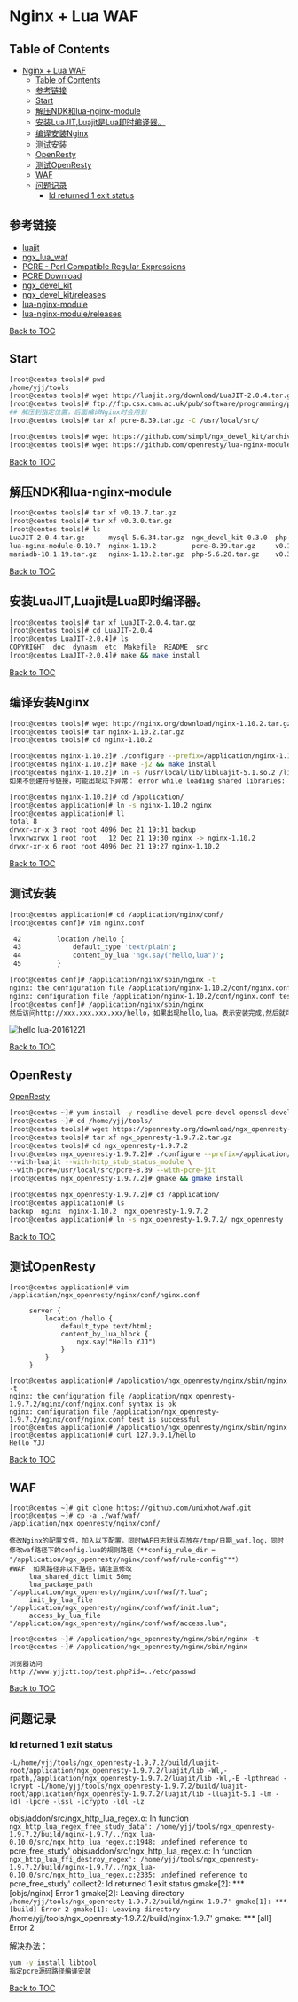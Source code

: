 # Nginx + Lua WAF

## Table of Contents

<!-- TOC -->

- [Nginx + Lua WAF](#nginx--lua-waf)
    - [Table of Contents](#table-of-contents)
    - [参考链接](#%E5%8F%82%E8%80%83%E9%93%BE%E6%8E%A5)
    - [Start](#start)
    - [解压NDK和lua-nginx-module](#%E8%A7%A3%E5%8E%8Bndk%E5%92%8Clua-nginx-module)
    - [安装LuaJIT,Luajit是Lua即时编译器。](#%E5%AE%89%E8%A3%85luajitluajit%E6%98%AFlua%E5%8D%B3%E6%97%B6%E7%BC%96%E8%AF%91%E5%99%A8)
    - [编译安装Nginx](#%E7%BC%96%E8%AF%91%E5%AE%89%E8%A3%85nginx)
    - [测试安装](#%E6%B5%8B%E8%AF%95%E5%AE%89%E8%A3%85)
    - [OpenResty](#openresty)
    - [测试OpenResty](#%E6%B5%8B%E8%AF%95openresty)
    - [WAF](#waf)
    - [问题记录](#%E9%97%AE%E9%A2%98%E8%AE%B0%E5%BD%95)
        - [ld returned 1 exit status](#ld-returned-1-exit-status)

<!-- /TOC -->

## 参考链接

- [luajit](http://luajit.org/)
- [ngx_lua_waf](https://github.com/loveshell/ngx_lua_waf)
- [PCRE - Perl Compatible Regular Expressions](http://www.pcre.org/)
- [PCRE Download](ftp://ftp.csx.cam.ac.uk/pub/software/programming/pcre/)
- [ngx_devel_kit](https://github.com/simpl/ngx_devel_kit)
- [ngx_devel_kit/releases](https://github.com/simpl/ngx_devel_kit/releases)
- [lua-nginx-module](https://github.com/openresty/lua-nginx-module)
- [lua-nginx-module/releases](https://github.com/openresty/lua-nginx-module/releases)

[Back to TOC](#table-of-contents)

## Start

```sh
[root@centos tools]# pwd
/home/yjj/tools
[root@centos tools]# wget http://luajit.org/download/LuaJIT-2.0.4.tar.gz
[root@centos tools]# ftp://ftp.csx.cam.ac.uk/pub/software/programming/pcre/pcre-8.39.tar.gz
## 解压到指定位置，后面编译Nginx时会用到
[root@centos tools]# tar xf pcre-8.39.tar.gz -C /usr/local/src/

[root@centos tools]# wget https://github.com/simpl/ngx_devel_kit/archive/v0.3.0.tar.gz
[root@centos tools]# wget https://github.com/openresty/lua-nginx-module/archive/v0.10.7.tar.gz
```

[Back to TOC](#table-of-contents)

## 解压NDK和lua-nginx-module

```sh
[root@centos tools]# tar xf v0.10.7.tar.gz 
[root@centos tools]# tar xf v0.3.0.tar.gz
[root@centos tools]# ls
LuaJIT-2.0.4.tar.gz      mysql-5.6.34.tar.gz  ngx_devel_kit-0.3.0  php-7.0.13.tar.gz
lua-nginx-module-0.10.7  nginx-1.10.2         pcre-8.39.tar.gz     v0.10.7.tar.gz
mariadb-10.1.19.tar.gz   nginx-1.10.2.tar.gz  php-5.6.28.tar.gz    v0.3.0.tar.gz
```

[Back to TOC](#table-of-contents)

## 安装LuaJIT,Luajit是Lua即时编译器。

```bash
[root@centos tools]# tar xf LuaJIT-2.0.4.tar.gz
[root@centos tools]# cd LuaJIT-2.0.4
[root@centos LuaJIT-2.0.4]# ls
COPYRIGHT  doc  dynasm  etc  Makefile  README  src
[root@centos LuaJIT-2.0.4]# make && make install

```

[Back to TOC](#table-of-contents)

## 编译安装Nginx

```bash
[root@centos tools]# wget http://nginx.org/download/nginx-1.10.2.tar.gz
[root@centos tools]# tar nginx-1.10.2.tar.gz
[root@centos tools]# cd nginx-1.10.2

[root@centos nginx-1.10.2]# ./configure --prefix=/application/nginx-1.10.2 --user=www --group=www --with-http_ssl_module --with-http_stub_status_module --with-file-aio --with-http_dav_module --add-module=../ngx_devel_kit-0.3.0/ --add-module=../lua-nginx-module-0.10.7/ --with-pcre=/usr/local/src/pcre-8.39
[root@centos nginx-1.10.2]# make -j2 && make install
[root@centos nginx-1.10.2]# ln -s /usr/local/lib/libluajit-5.1.so.2 /lib64/libluajit-5.1.so.2
如果不创建符号链接，可能出现以下异常： error while loading shared libraries: libluajit-5.1.so.2: cannot open shared object file: No such file or directory

[root@centos nginx-1.10.2]# cd /application/
[root@centos application]# ln -s nginx-1.10.2 nginx
[root@centos application]# ll
total 8
drwxr-xr-x 3 root root 4096 Dec 21 19:31 backup
lrwxrwxrwx 1 root root   12 Dec 21 19:30 nginx -> nginx-1.10.2
drwxr-xr-x 6 root root 4096 Dec 21 19:27 nginx-1.10.2
```

[Back to TOC](#table-of-contents)

## 测试安装

```bash
[root@centos application]# cd /application/nginx/conf/
[root@centos conf]# vim nginx.conf

 42         location /hello {   
 43             default_type 'text/plain';
 44             content_by_lua 'ngx.say("hello,lua")';                                  
 45         }

[root@centos conf]# /application/nginx/sbin/nginx -t
nginx: the configuration file /application/nginx-1.10.2/conf/nginx.conf syntax is ok
nginx: configuration file /application/nginx-1.10.2/conf/nginx.conf test is successful
[root@centos conf]# /application/nginx/sbin/nginx
然后访问http://xxx.xxx.xxx.xxx/hello，如果出现hello,lua。表示安装完成,然后就可以。
```

![hello lua-20161221](http://oi480zo5x.bkt.clouddn.com/Linux_project/hello%20lua-20161221.png)

[Back to TOC](#table-of-contents)

## OpenResty

[OpenResty](https://openresty.org/en/)

```bash
[root@centos ~]# yum install -y readline-devel pcre-devel openssl-devel
[root@centos ~]# cd /home/yjj/tools/
[root@centos tools]# wget https://openresty.org/download/ngx_openresty-1.9.7.2.tar.gz
[root@centos tools]# tar xf ngx_openresty-1.9.7.2.tar.gz 
[root@centos tools]# cd ngx_openresty-1.9.7.2
[root@centos ngx_openresty-1.9.7.2]# ./configure --prefix=/application/ngx_openresty-1.9.7.2 \
--with-luajit --with-http_stub_status_module \
--with-pcre=/usr/local/src/pcre-8.39 --with-pcre-jit
[root@centos ngx_openresty-1.9.7.2]# gmake && gmake install

[root@centos ngx_openresty-1.9.7.2]# cd /application/
[root@centos application]# ls
backup  nginx  nginx-1.10.2  ngx_openresty-1.9.7.2
[root@centos application]# ln -s ngx_openresty-1.9.7.2/ ngx_openresty
```

[Back to TOC](#table-of-contents)

## 测试OpenResty

```
[root@centos application]# vim /application/ngx_openresty/nginx/conf/nginx.conf

     server {                      
         location /hello {         
             default_type text/html;
             content_by_lua_block {
                 ngx.say("Hello YJJ")                                                 
             }                     
         }                         
     }    

[root@centos application]# /application/ngx_openresty/nginx/sbin/nginx -t
nginx: the configuration file /application/ngx_openresty-1.9.7.2/nginx/conf/nginx.conf syntax is ok
nginx: configuration file /application/ngx_openresty-1.9.7.2/nginx/conf/nginx.conf test is successful
[root@centos application]# /application/ngx_openresty/nginx/sbin/nginx
[root@centos application]# curl 127.0.0.1/hello
Hello YJJ

```

[Back to TOC](#table-of-contents)

## WAF

```
[root@centos ~]# git clone https://github.com/unixhot/waf.git
[root@centos ~]# cp -a ./waf/waf/ /application/ngx_openresty/nginx/conf/

修改Nginx的配置文件，加入以下配置。同时WAF日志默认存放在/tmp/日期_waf.log，同时修改waf路径下的config.lua的规则路径（**config_rule_dir = "/application/ngx_openresty/nginx/conf/waf/rule-config"**）
#WAF  如果路径非以下路径，请注意修改
     lua_shared_dict limit 50m;                  
     lua_package_path "/application/ngx_openresty/nginx/conf/waf/?.lua";             
     init_by_lua_file "/application/ngx_openresty/nginx/conf/waf/init.lua";
     access_by_lua_file "/application/ngx_openresty/nginx/conf/waf/access.lua";

[root@centos ~]# /application/ngx_openresty/nginx/sbin/nginx -t
[root@centos ~]# /application/ngx_openresty/nginx/sbin/nginx

浏览器访问
http://www.yjjztt.top/test.php?id=../etc/passwd
```

[Back to TOC](#table-of-contents)

## 问题记录

### ld returned 1 exit status

	-L/home/yjj/tools/ngx_openresty-1.9.7.2/build/luajit-root/application/ngx_openresty-1.9.7.2/luajit/lib -Wl,-rpath,/application/ngx_openresty-1.9.7.2/luajit/lib -Wl,-E -lpthread -lcrypt -L/home/yjj/tools/ngx_openresty-1.9.7.2/build/luajit-root/application/ngx_openresty-1.9.7.2/luajit/lib -lluajit-5.1 -lm -ldl -lpcre -lssl -lcrypto -ldl -lz
objs/addon/src/ngx_http_lua_regex.o: In function `ngx_http_lua_regex_free_study_data':
/home/yjj/tools/ngx_openresty-1.9.7.2/build/nginx-1.9.7/../ngx_lua-0.10.0/src/ngx_http_lua_regex.c:1948: undefined reference to `pcre_free_study'
objs/addon/src/ngx_http_lua_regex.o: In function `ngx_http_lua_ffi_destroy_regex':
/home/yjj/tools/ngx_openresty-1.9.7.2/build/nginx-1.9.7/../ngx_lua-0.10.0/src/ngx_http_lua_regex.c:2335: undefined reference to `pcre_free_study'
collect2: ld returned 1 exit status
gmake[2]: *** [objs/nginx] Error 1
gmake[2]: Leaving directory `/home/yjj/tools/ngx_openresty-1.9.7.2/build/nginx-1.9.7'
gmake[1]: *** [build] Error 2
gmake[1]: Leaving directory `/home/yjj/tools/ngx_openresty-1.9.7.2/build/nginx-1.9.7'
gmake: *** [all] Error 2


解决办法：

```sh
yum -y install libtool
指定pcre源码路径编译安装
```

[Back to TOC](#table-of-contents)
